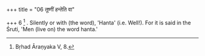 +++
title = "06 तूष्णीं हन्तेति वा"

+++
6 [^2] . Silently or with (the word), 'Hanta' (i.e. Well!). For it is said in the Śruti, 'Men (live on) the word hanta.'


[^2]:  Bṛhad Āraṇyaka V, 8.

